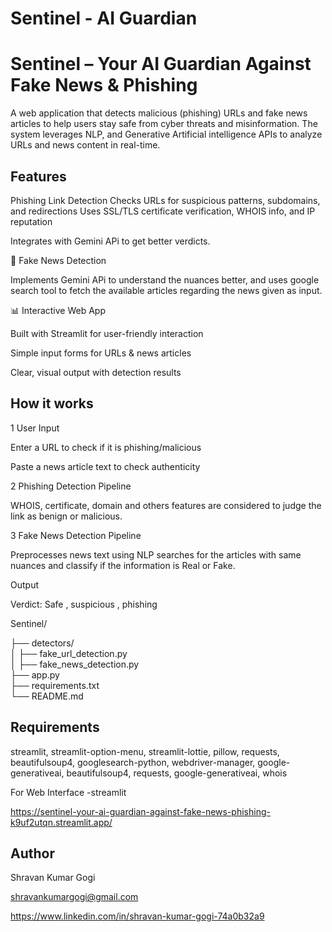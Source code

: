 # Sentinel - AI Guardian
# Sentinel – Your AI Guardian Against Fake News & Phishing

A web application that detects malicious (phishing) URLs and fake news articles to help users stay safe from cyber threats and misinformation. The system leverages NLP, and Generative Artificial intelligence  APIs to analyze URLs and news content in real-time.

## Features
Phishing Link Detection
Checks URLs for suspicious patterns, subdomains, and redirections
Uses SSL/TLS certificate verification, WHOIS info, and IP reputation

Integrates with Gemini APi to get better verdicts.

📰 Fake News Detection

Implements Gemini APi to understand the nuances better, and uses google search tool to fetch the available articles regarding the news given as input. 

📊 Interactive Web App

Built with Streamlit for user-friendly interaction

Simple input forms for URLs & news articles

Clear, visual output with detection results
## How it works
1 User Input

Enter a URL to check if it is phishing/malicious

Paste a news article text to check authenticity

2 Phishing Detection Pipeline

 WHOIS, certificate, domain and others features are considered to judge the link as benign or malicious.


3 Fake News Detection Pipeline

Preprocesses news text using NLP searches for the articles with same nuances and classify if the information is Real or Fake.

Output

Verdict: Safe , suspicious , phishing


Sentinel/

├── detectors/             
│   ├── fake_url_detection.py        
│   ├── fake_news_detection.py                         
├── app.py                 
├── requirements.txt      
└── README.md     
## Requirements
 streamlit, 
streamlit-option-menu, 
streamlit-lottie, 
pillow, 
requests, 
beautifulsoup4, 
googlesearch-python, 
webdriver-manager, 
google-generativeai, 
beautifulsoup4, 
requests, 
google-generativeai, 
whois

For Web Interface
-streamlit


https://sentinel-your-ai-guardian-against-fake-news-phishing-k9uf2utqn.streamlit.app/

## Author
Shravan Kumar Gogi

shravankumargogi@gmail.com

https://www.linkedin.com/in/shravan-kumar-gogi-74a0b32a9

